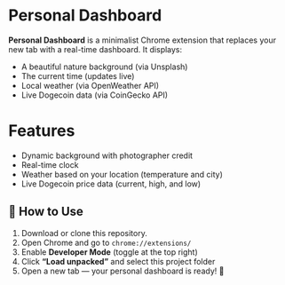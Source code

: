 # Personal Dashboard

**Personal Dashboard** is a minimalist Chrome extension that replaces your new tab with a real-time dashboard. 
It displays:

- A beautiful nature background (via Unsplash)
- The current time (updates live)
- Local weather (via OpenWeather API)
- Live Dogecoin data (via CoinGecko API)

# Features

- Dynamic background with photographer credit  
- Real-time clock  
- Weather based on your location (temperature and city)  
- Live Dogecoin price data (current, high, and low)

## 🧪 How to Use

1. Download or clone this repository.
2. Open Chrome and go to `chrome://extensions/`
3. Enable **Developer Mode** (toggle at the top right)
4. Click **“Load unpacked”** and select this project folder
5. Open a new tab — your personal dashboard is ready! 🎉